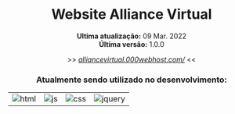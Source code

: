 <div align='center'>
    <h1>Website Alliance Virtual</h1>
</div>

<div align='center'>
    <p><strong>Ultima atualização:</strong> 09 Mar. 2022<br><strong>Última versão:</strong> 1.0.0</p>
    <p>>> <a target='_blank' href='https://alliancevirtual.000webhostapp.com/'><i>alliancevirtual.000webhost.com/</i></a> <<</p>
</div>

<div align='center'>
    <h3>Atualmente sendo utilizado no desenvolvimento:</h3>
    <table>
        <tr>
            <td>
                <img src="https://img.shields.io/badge/HTML5-ff7f36?style=for-the-badge&logo=html5&logoColor=fff" alt="html">
            </td>
            <td>
                <img src="https://img.shields.io/badge/JavaScript-ffee00?&style=for-the-badge&logo=javascript&logoColor=black" alt="js">
            </td>
            <td>
                <img src="https://img.shields.io/badge/CSS3-206991?&style=for-the-badge&logo=css3&logoColor=white" target="_blank" alt="css">
            </td>
            <td>
                <img src="https://img.shields.io/badge/jQUERY-d7d7d7?&style=for-the-badge&logo=jquery&logoColor=blue" target="_blank" alt="jquery">
            </td>
        </tr>
    </table>
</div>
